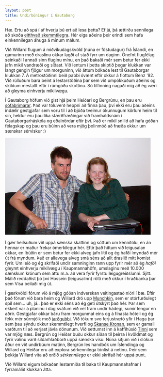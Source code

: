 ```yaml
---
layout: post
title: Undirbúningur í Gautaborg
---
```

Hæ. Ertu að spá í af hverju þú ert að lesa þetta? Ef já, þá ættirðu sennilega að skoða
[eitthvað skemmtilegra](http://www.airsicknessbags.com/). Hér eiga aðeins þeir erindi
sem hafa einkennilegan áhuga á mínum málum.

Við Willard flugum á miðvikudagskvöld (núna er föstudagur) frá Íslandi, en 
gámurinn með draslinu okkar lagði af stað fyrr um daginn. 
Ónefnt flugfélag seinkaði í annað sinn fluginu mínu, en það bakaði mér sem
betur fer ekki jafn mikil vandræði og síðast. Við lentum í þetta skiptið þegar
klukkan var langt gengin fjögur um morguninn, við áttum bókaða lest til Gautaborgar
klukkan 7. Á metrostöðinni beið pabbi óvænt eftir okkur á flottum Benz '82.
Við rúlluðum bara beint á lestarstöðina þar sem við umpökkuðum aðeins og skildum
mestallt eftir í rúmgóðu skottinu. Sú tilfinning nagaði mig að ég væri að gleyma
einhverju mikilvægu.

Í Gautaborg höfum við gist hjá þeim Heiðari og Bergrúnu, en þau eru 
[sófabrimarar](http://www.couchsurfing.com/). Það var töluverð heppni að finna
þau, því ekki eru þau aðeins indælir gestgjafar sem voru til í að bjóða tveimur
ókunnugum körlum heim til sín, heldur eru þau líka stærðfræðingar við framhaldsnám
í Gautaborgarháskóla og eðalnördar eftir því.
Það er mikil snilld að hafa góðan félagskap og þau eru búinn að vera
mjög þolinmóð að fræða okkur um sænskar sérviskur :)

![Heiðar og Bergrún](/photos/heidar_bergrun.jpg)

Í gær heilsuðum við uppá sænska skattinn og sóttum um kennitölu, en án hennar
er maður frekar ómerkilegur hér. Eftir það hittum við leigusalan okkar, en íbúðin
er sem betur fer ekki alveg jafn lítil og ég hafði ímyndað mér út frá myndum. Það
er allavega alveg smá séns að allt draslið mitt komist fyrir. Um leið og ég skrifaði
undir samninginn rann upp fyrir mér að ég *hafði* gleymt einhverju mikilvægu í 
Kaupmannahöfn, umslaginu með 10.000 sænskum krónum sem áttu m.a. að vera fyrir fyrstu
leigugreiðslunni. Sjitt. Málið reddaðist þó því Hossein (leigusalinn) rölti með okkur
í hraðbanka þar sem Visa beilaði mig út.

Í gærkvöldi fórum við á mjög góðan indverskan veitingastað niðri í bæ.
Eftir það fórum við bara heim og Willard dró upp 
[Munchkin](http://www.worldofmunchkin.com/game/), sem er stórfurðulegt
spil sem... uh, já.. það er ekki séns að ég geti útskýrt það hér.
Þar sem ekkert var á planinu í dag sváfum við vel fram undir hádegi, 
sumir lengur en aðrir. Gestgjafar okkar báru fram
morgunmat eins og á fínasta hóteli og ég fékk mér súrmjólk með 
[jarðgubbi](http://sv.wikipedia.org/wiki/Jordgubbe). Við tókum
svo ferjustrætó yfir í Haga þar sem þau sýndu okkur skemmtilegt hverfi og
[Skanse Kronan](http://en.wikipedia.org/wiki/Skansen_Kronan), 
sem er gamall varðturn til að verjast jävla dönunum. Við settumst
inn á kaffihúsið [Tinni](http://heroworkshop.files.wordpress.com/2009/01/tintin.jpg) 
sem var mjög næs. Bergrún og Heiðar buðu okkur síðan til
þeirra í kvöldmat og fyrir valinu varð síldarhlaðborð uppá sænska vísu. Núna sitjum
við í slökun áður en við undirbúum matinn, 
Bergrún les handbók um Íslendinga og Willard og Heiðar eru að explora
sérkennilega tónlist á netinu. Þeir sem þekkja Willard vita að orðið *sérkennilega*
er ekki skrifað hér uppá punt.

Við Willard eigum bókaðan lestarmiða til baka til Kaupmannahafnar í fyrramálið
klukkan átta.

